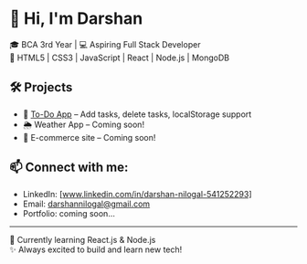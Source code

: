 # 👋 Hi, I'm Darshan
🎓 BCA 3rd Year | 💻 Aspiring Full Stack Developer  
🚀 HTML5 | CSS3 | JavaScript | React | Node.js | MongoDB  

## 🛠️ Projects
- 🔧 [To-Do App](#) – Add tasks, delete tasks, localStorage support
- 🌦️ Weather App – Coming soon!
- 🛒 E-commerce site – Coming soon!

## 📫 Connect with me:
- LinkedIn: [www.linkedin.com/in/darshan-nilogal-541252293]
- Email: darshannilogal@gmail.com
- Portfolio: coming soon...

---
🌱 Currently learning React.js & Node.js  
✨ Always excited to build and learn new tech!
